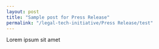 ```yaml
---
layout: post
title: "Sample post for Press Release"
permalink: "/legal-tech-initiative/Press Release/test"
---
```

Lorem ipsum sit amet

